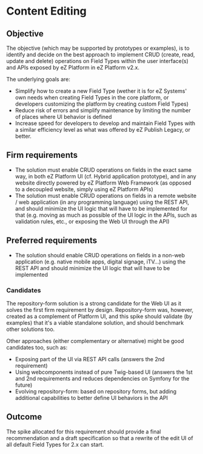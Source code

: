 # Content Editing

## Objective

The objective (which may be supported by prototypes or examples), is to identify and decide on the best approach to implement CRUD (create, read, update and delete) operations on Field Types within the user interface(s) and APIs exposed by eZ Platform in eZ Platform v2.x.

The underlying goals are:

- Simplify how to create a new Field Type (wether it is for eZ Systems' own needs when creating Field Types in the core platform, or developers customizing the platform by creating custom Field Types)
- Reduce risk of errors and simplify maintenance by limiting the number of places where UI behavior is defined
- Increase speed for developers to develop and maintain Field Types with a similar efficiency level as what was offered by eZ Publish Legacy, or better.

## Firm requirements

- The solution must enable CRUD operations on fields in the exact same way, in both eZ Platform UI (cf. Hybrid application prototype), and in any website directly powered by eZ Platform Web Framework (as opposed to a decoupled website, simply using eZ Platform APIs)
- The solution must enable CRUD operations on fields in a remote website / web application (in any programming language) using the REST API, and should minimize the UI logic that will have to be implemented for that (e.g. moving as much as possible of the UI logic in the APIs, such as validation rules, etc., or exposing the Web UI through the API)

## Preferred requirements

- The solution should enable CRUD operations on fields in a non-web application (e.g. native mobile apps, digital signage, iTV...) using the REST API and should minimize the UI logic that will have to be implemented

### Candidates

The repository-form solution is a strong candidate for the Web UI as it solves the first firm requirement by design. Repository-form was, however, created as a complement of Platform UI, and this spike should validate (by examples) that it's a viable standalone solution, and should benchmark other solutions too.

Other approaches (either complementary or alternative) might be good candidates too, such as:

- Exposing part of the UI via REST API calls (answers the 2nd requirement)
- Using webcomponents instead of pure Twig-based UI (answers the 1st and 2nd requirements and reduces dependencies on Symfony for the future)
- Evolving repository-form: based on repository forms, but adding additional capabilities to better define UI behaviors in the API

## Outcome

The spike allocated for this requirement should provide a final recommendation and a draft specification so that a rewrite of the edit UI of all default Field Types for 2.x can start.
